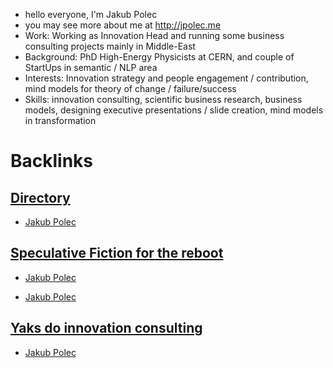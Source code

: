 - hello everyone, I'm Jakub Polec
- you may see more about me at http://jpolec.me 
- Work: Working as Innovation Head and running some business consulting projects mainly in Middle-East
- Background: PhD High-Energy Physicists at CERN, and couple of StartUps in semantic / NLP area
- Interests: Innovation strategy and people engagement / contribution, mind models for theory of change / failure/success
- Skills: innovation consulting, scientific business research, business models, designing executive presentations / slide creation, mind models in transformation

# Backlinks
## [Directory](<Directory.md>)
- [Jakub Polec](<Jakub Polec.md>)

## [Speculative Fiction for the reboot ](<Speculative Fiction for the reboot .md>)
- [Jakub Polec](<Jakub Polec.md>)

- [Jakub Polec](<Jakub Polec.md>)

## [Yaks do innovation consulting](<Yaks do innovation consulting.md>)
- [Jakub Polec](<Jakub Polec.md>)


